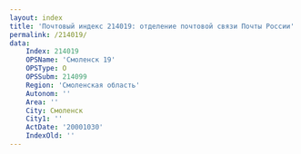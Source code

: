 ```yaml
---
layout: index
title: 'Почтовый индекс 214019: отделение почтовой связи Почты России'
permalink: /214019/
data:
    Index: 214019
    OPSName: 'Смоленск 19'
    OPSType: О
    OPSSubm: 214099
    Region: 'Смоленская область'
    Autonom: ''
    Area: ''
    City: Смоленск
    City1: ''
    ActDate: '20001030'
    IndexOld: ''
---
```

